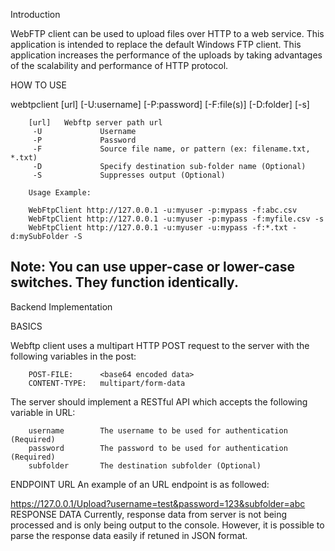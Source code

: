Introduction

WebFTP client can be used to upload files over HTTP to a web service. This application is intended to replace the default Windows FTP client. This application increases the performance of the uploads by taking advantages of the scalability and performance of HTTP protocol.

HOW TO USE

webtpclient [url] [-U:username] [-P:password] [-F:file(s)] [-D:folder] [-s]

        [url]   Webftp server path url
         -U             Username
         -P             Password
         -F             Source file name, or pattern (ex: filename.txt, *.txt)
         -D             Specify destination sub-folder name (Optional)
         -S             Suppresses output (Optional)
         
        Usage Example:  

        WebFtpClient http://127.0.0.1 -u:myuser -p:mypass -f:abc.csv
        WebFtpClient http://127.0.0.1 -u:myuser -p:mypass -f:myfile.csv -s
        WebFtpClient http://127.0.0.1 -u:myuser -u:mypass -f:*.txt -d:mySubFolder -S
Note: You can use upper-case or lower-case switches. They function identically.
----
Backend Implementation

BASICS

Webftp client uses a multipart HTTP POST request to the server with the following variables in the post:

        POST-FILE:      <base64 encoded data>
        CONTENT-TYPE:   multipart/form-data
The server should implement a RESTful API which accepts the following variable in URL:

        username        The username to be used for authentication (Required)
        password        The password to be used for authentication (Required)
        subfolder       The destination subfolder (Optional)
ENDPOINT URL
An example of an URL endpoint is as followed:

https://127.0.0.1/Upload?username=test&password=123&subfolder=abc
RESPONSE DATA
Currently, response data from server is not being processed and is only being output to the console. However, it is possible to parse the response data easily if retuned in JSON format.
